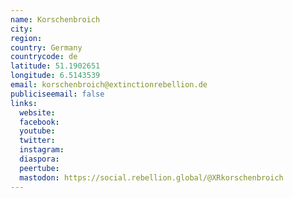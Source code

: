 ```yaml
---
name: Korschenbroich
city:
region:
country: Germany
countrycode: de
latitude: 51.1902651
longitude: 6.5143539
email: korschenbroich@extinctionrebellion.de
publiciseemail: false
links:
  website:
  facebook:
  youtube:
  twitter:
  instagram:
  diaspora:
  peertube:
  mastodon: https://social.rebellion.global/@XRkorschenbroich
---
```

